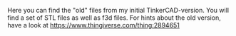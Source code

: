 Here you can find the "old" files from my initial TinkerCAD-version.
You will find a set of STL files as well as f3d files.
For hints about the old version, have a look at https://www.thingiverse.com/thing:2894651 
